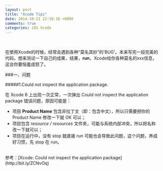 ```yaml
---
layout: post
title: "Xcode Tips"
date: 2014-10-21 22:58:16 +0800
comments: true
categories: iOS Xcode
---
```

<br/>

在使用Xcode的时候，经常会遇到各种“莫名其妙”的‘BUG’。本来写完一段完美的代码，想来测试一下自己的成果，结果，**run**，Xcode给你各种莫名的xxx信息，这会你要恼羞成怒了。

###一、问题

#####1.Could not inspect the application package.

在 Xcode 6 上出现一次正常，一次弹出 Could not inspect the application package 错误问题，原因可能是：
* 项目 **Product Name** 包含非拉丁文（即：包含中文），所以只需要把你的 Product Name 修改一下就 OK 可以；
* 项目包含 *resource / resources* 文件夹，可能与系统内部冲突，所以把名称改一下就可以；
* 项目在运行中，没有 stop 就直接 run 可能也会导致此问题，这个问题，养成好习惯，先 stop 在 run。
<br/>
参考：[Xcode: Could not inspect the application package](http://bit.ly/ZCNvOq)